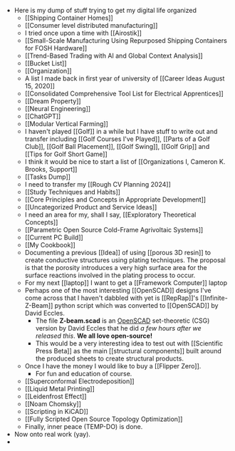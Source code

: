 - Here is my dump of stuff trying to get my digital life organized
	- [[Shipping Container Homes]]
	- [[Consumer level distributed manufacturing]]
	- I tried once upon a time with [[Airostik]]
	- [[Small-Scale Manufacturing Using Repurposed Shipping Containers for FOSH Hardware]]
	- [[Trend-Based Trading with AI and Global Context Analysis]]
	- [[Bucket List]]
	- [[Organization]]
	- A list I made back in first year of university of [[Career Ideas August 15, 2020]]
	- [[Consolidated Comprehensive Tool List for Electrical Apprentices]]
	- [[Dream Property]]
	- [[Neural Engineering]]
	- [[ChatGPT]]
	- [[Modular Vertical Farming]]
	- I haven't played [[Golf]] in a while but I have stuff to write out and transfer including [[Golf Courses I've Played]], [[Parts of a Golf Club]], [[Golf Ball Placement]], [[Golf Swing]], [[Golf Grip]] and [[Tips for Golf Short Game]]
	- I think it would be nice to start a list of [[Organizations I, Cameron K. Brooks, Support]]
	- [[Tasks Dump]]
	- I need to transfer my [[Rough CV Planning 2024]]
	- [[Study Techniques and Habits]]
	- [[Core Principles and Concepts in Appropriate Development]]
	- [[Uncategorized Product and Service Ideas]]
	- I need an area for my, shall I say, [[Exploratory Theoretical Concepts]]
	- [[Parametric Open Source Cold-Frame Agrivoltaic Systems]]
	- [[Current PC Build]]
	- [[My Cookbook]]
	- Documenting a previous [[Idea]] of using [[porous 3D resin]] to create conductive structures using plating techniques. The proposal is that the porosity introduces a very high surface area for the surface reactions involved in the plating process to occur.
	- For my next [[laptop]] I want to get a [[Framework Computer]] laptop
	- Perhaps one of the most interesting [[OpenSCAD]] designs I've come across that I haven't dabbled with yet is [[RepRap]]'s [[Infinite-Z-Beam]] python script which was converted to [[OpenSCAD]] by David Eccles.
		- The file **Z-beam.scad** is an [OpenSCAD](https://openscad.org/) set-theoretic (CSG) version by David Eccles that he did *a few hours after we released this*. **We all love open-source!**
		- This would be a very interesting idea to test out with [[Scientific Press Beta]] as the main [[structural components]] built around the produced sheets to create structural products.
	- Once I have the money I would like to buy a [[Flipper Zero]].
		- For fun and education of course.
	- [[Superconformal Electrodeposition]]
	- [[Liquid Metal Printing]]
	- [[Leidenfrost Effect]]
	- [[Noam Chomsky]]
	- [[Scripting in KiCAD]]
	- [[Fully Scripted Open Source Topology Optimization]]
	- Finally, inner peace (TEMP-DO) is done.
- Now onto real work (yay).
-